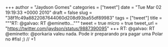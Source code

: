
+++
author = "Jaydson Gomes"
categories = ["tweet"]
date = "Tue Mar 02 19:19:33 +0000 2010"
draft = false
slug = "38f1fc49a8822087644060d208d93ba55df89983"
tags = ["tweet"]
title = """RT: @galvao: RT @eminetto..."""
tweet = true
micro = true
tweet_url = "https://twitter.com/jaydson/status/9887390095"
+++
RT: @galvao: RT @eminetto: @porkaria valeu nada. Pode ir preparando pra pagar uma Polar no #fisl ;) // +1
